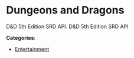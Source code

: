 # Dungeons and Dragons


D&D 5th Edition SRD API. D&D 5th Edition SRD API



**Categories**:
- [Entertainment](https://github.com/apis-list/apis-list#entertainment)





